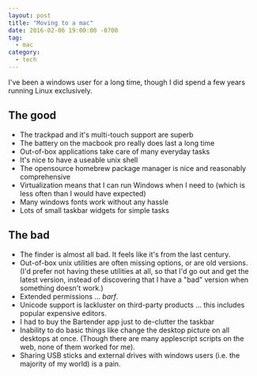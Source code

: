 ```yaml
---
layout: post
title: "Moving to a mac"
date: 2016-02-06 19:00:00 -0700
tag:
  - mac
category:
  - tech
---
```


I've been a windows user for a long time, 
though I did spend a few years running Linux exclusively.

## The good

* The trackpad and it's multi-touch support are superb 
* The battery on the macbook pro really does last a long time <!--more-->
* Out-of-box applications take care of many everyday tasks
* It's nice to have a useable unix shell
* The opensource homebrew package manager is nice and reasonably comprehensive
* Virtualization means that I can run Windows when I need to
  (which is less often than I would have expected)
* Many windows fonts work without any hassle
* Lots of small taskbar widgets for simple tasks

## The bad

* The finder is almost all bad. It feels like it's from the last century.
* Out-of-box unix utilities are often missing options, or are old versions.
  (I'd prefer not having these utilities at all, so that I'd go out
  and get the latest version, instead of discovering that I have a "bad" 
  version when something doesn't work.)
* Extended permissions ... *barf*.
* Unicode support is lackluster on third-party products ...
  this includes popular expensive editors.
* I had to buy the Bartender app just to de-clutter the taskbar
* Inability to do basic things like change the desktop picture on 
  all desktops at once. (Though there are many applescript scripts
  on the web, none of them worked for me). 
* Sharing USB sticks and external drives with windows users
  (i.e. the majority of my world) is a pain. 
 